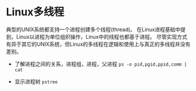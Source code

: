Linux多线程
===

典型的UNIX系统都支持一个进程创建多个线程(thread)。
在Linux进程基础中提到，Linux以进程为单位组织操作，Linux中的线程也都基于进程。
尽管实现方式有异于其它的UNIX系统，但Linux的多线程在逻辑和使用上与真正的多线程并没有差别。

- 了解进程之间的关系，进程组，进程，父进程
`ps -o pid,pgid,ppid,comm | cat`


- 显示进程树
`pstree`
